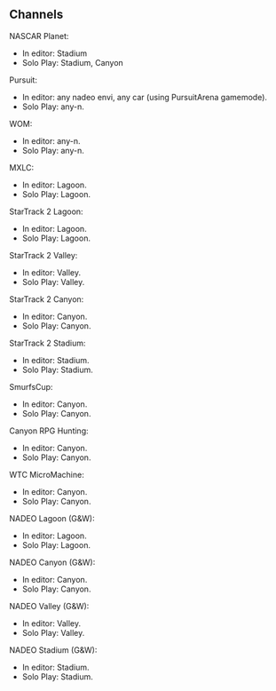 ## Channels
NASCAR Planet:
  - In editor: Stadium
  - Solo Play: Stadium, Canyon

Pursuit:
  - In editor: any nadeo envi, any car (using PursuitArena gamemode).
  - Solo Play: any-n.

WOM:
  - In editor: any-n.
  - Solo Play: any-n.

MXLC:
  - In editor: Lagoon.
  - Solo Play: Lagoon.

StarTrack 2 Lagoon:
  - In editor: Lagoon.
  - Solo Play: Lagoon.

StarTrack 2 Valley:
  - In editor: Valley.
  - Solo Play: Valley.

StarTrack 2 Canyon:
  - In editor: Canyon.
  - Solo Play: Canyon.

StarTrack 2 Stadium:
  - In editor: Stadium.
  - Solo Play: Stadium.

SmurfsCup:
  - In editor: Canyon.
  - Solo Play: Canyon.

Canyon RPG Hunting:
  - In editor: Canyon.
  - Solo Play: Canyon.

WTC MicroMachine:
  - In editor: Canyon.
  - Solo Play: Canyon.

NADEO Lagoon (G&W):
  - In editor: Lagoon.
  - Solo Play: Lagoon.

NADEO Canyon (G&W):
  - In editor: Canyon.
  - Solo Play: Canyon.
 
 NADEO Valley (G&W):
  - In editor: Valley.
  - Solo Play: Valley.

NADEO Stadium (G&W):
  - In editor: Stadium.
  - Solo Play: Stadium.
